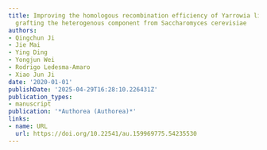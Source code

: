 ```yaml
---
title: Improving the homologous recombination efficiency of Yarrowia lipolytica by
  grafting the heterogenous component from Saccharomyces cerevisiae
authors:
- Qingchun Ji
- Jie Mai
- Ying Ding
- Yongjun Wei
- Rodrigo Ledesma‐Amaro
- Xiao Jun Ji
date: '2020-01-01'
publishDate: '2025-04-29T16:28:10.226431Z'
publication_types:
- manuscript
publication: '*Authorea (Authorea)*'
links:
- name: URL
  url: https://doi.org/10.22541/au.159969775.54235530
---
```

